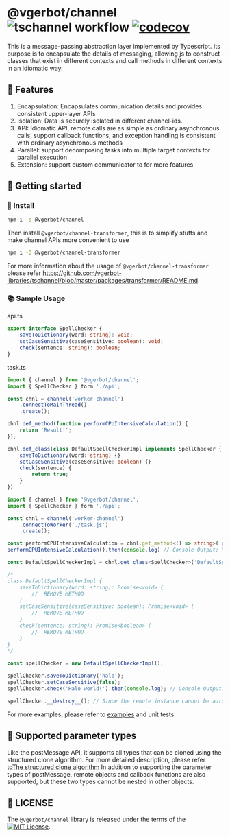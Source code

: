 # @vgerbot/channel ![tschannel workflow](https://github.com/y1j2x34/channel-ts/actions/workflows/runtest.yml/badge.svg) [![codecov](https://codecov.io/gh/vgerbot-libraries/tschannel/branch/master/graph/badge.svg?token=fPomBmOknB)](https://codecov.io/gh/vgerbot-libraries/tschannel)

This is a message-passing abstraction layer implemented by Typescript. Its purpose is to encapsulate the details of messaging, allowing js to construct classes that exist in different contexts and call methods in different contexts in an idiomatic way.

## 💪 Features

1. Encapsulation: Encapsulates communication details and provides consistent upper-layer APIs
2. Isolation: Data is securely isolated in different channel-ids.
3. API: Idiomatic API, remote calls are as simple as ordinary asynchronous calls, support callback functions, and exception handling is consistent with ordinary asynchronous methods
4. Parallel: support decomposing tasks into multiple target contexts for parallel execution
5. Extension: support custom communicator to for more features

## 📖 Getting started

### 🔌 Install

```sh
npm i -s @vgerbot/channel
```

Then install `@vgerbot/channel-transformer`, this is to simplify stuffs and make channel APIs more convenient to use

```sh
npm i -D @vgerbot/channel-transformer
```

For more information about the usage of `@vgerbot/channel-transformer` please refer <https://github.com/vgerbot-libraries/tschannel/blob/master/packages/transformer/README.md>

### 📚 Sample Usage

api.ts

```ts
export interface SpellChecker {
    saveToDictionary(word: string): void;
    setCaseSensitive(caseSensitive: boolean): void;
    check(sentence: string): boolean;
}
```

task.ts

```ts
import { channel } from '@vgerbot/channel';
import { SpellChecker } form './api';

const chnl = channel('worker-channel')
    .connectToMainThread()
    .create();

chnl.def_method(function performCPUIntensiveCalculation() {
    return 'Result!';
});

chnl.def_class(class DefaultSpellCheckerImpl implements SpellChecker {
    saveToDictionary(word: string) {}
    setCaseSensitive(caseSensitive: boolean) {}
    check(sentence) {
        return true;
    }
})
```

```ts
import { channel } from '@vgerbot/channel';
import { SpellChecker } form './api';

const chnl = channel('worker-channel')
    .connectToWorker('./task.js')
    .create();

const performCPUIntensiveCalculation = chnl.get_method<() => string>('performCPUIntensiveCalculation');
performCPUIntensiveCalculation().then(console.log) // Console Output: "Result!"

const DefaultSpellCheckerImpl = chnl.get_class<SpellChecker>('DefaultSpellCheckerImpl');

/*
class DefaultSpellCheckerImpl {
    saveToDictionary(word: string): Promise<void> {
        //  REMOVE METHOD
    }
    setCaseSensitive(caseSensitive: boolean): Promise<void> {
        //  REMOVE METHOD
    }
    check(sentence: string): Promise<boolean> {
        //  REMOVE METHOD
    }
}
*/

const spellChecker = new DefaultSpellCheckerImpl();

spellChecker.saveToDictionary('halo');
spellChecker.setCaseSensitive(false);
spellChecker.check('Halo world!').then(console.log); // Console Output: true

spellChecker.__destroy__(); // Since the remote instance cannot be automatically cleared by the GC, it must be destroyed manually.
```

For more examples, please refer to [examples](https://github.com/vgerbot-libraries/tschannel/tree/master/packages/examples) and unit tests.

## 🛴 Supported parameter types

Like the postMessage API, it supports all types that can be cloned using the structured clone algorithm. For more detailed description, please refer to[The structured clone algorithm](https://developer.mozilla.org/en-US/docs/Web/API/Web_Workers_API/Structured_clone_algorithm)
In addition to supporting the parameter types of postMessage, remote objects and callback functions are also supported, but these two types cannot be nested in other objects.


## 📘 LICENSE

The `@vgerbot/channel` library is released under the terms of the [![MIT License](https://badgen.net/github/license/y1j2x34/tschannel)](https://github.com/y1j2x34/tschannel/blob/master/LICENSE).
